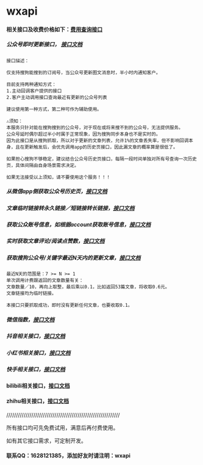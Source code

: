 # wxapi

#### 相关接口及收费价格如下：[费用查询接口](https://dev.tencent.com/u/iwoods/p/wxapi-doc/git/blob/master/pay.md)

##### 公众号即时更新接口， [接口文档](https://dev.tencent.com/u/iwoods/p/wxapi-doc/git/blob/master/api1.md)

```
接口描述：

仅支持搜狗能搜到的订阅号，当公众号更新图文消息时，半小时内通知客户。

目前支持两种通知方式：
1.主动回调客户提供的接口
2.客户主动调用接口查询最近有更新的公众号列表

建议使用第一种方式，第二种可作为辅助使用。

⚠️须知：
本服务只针对能在搜狗搜到的公众号，对于现在或将来搜不到的公众号，无法提供服务。
公众号延时偶尔超过半小时属于正常现象，因为搜狗同步本身也不是实时的。
因为此接口是从搜狗抓取，所以对于更新的文章列表，允许1%的文章丢失率，但不影响回调本身，且在更新触发后，会优先调用app的历史页接口，因此漏文章的概率算是很低了。

如果担心搜狗不够稳定，建议结合公众号历史页接口，每隔一段时间单独对所有号查询一次历史页，具体间隔由自身场景需求决定。

如果无法接受以上须知，请不要使用这个服务！！！
```

##### 从微信app侧获取公众号历史页，[接口文档](https://dev.tencent.com/u/iwoods/p/wxapi-doc/git/blob/master/api-profile.md)

##### 文章临时链接转永久链接／短链接转长链接，[接口文档](https://dev.tencent.com/u/iwoods/p/wxapi-doc/git/blob/master/api2.md)

##### 获取公众账号信息，如根据account获取账号信息，[接口文档](https://dev.tencent.com/u/iwoods/p/wxapi-doc/git/blob/master/api3.md)

##### 实时获取文章评论/阅读点赞数，[接口文档](https://dev.tencent.com/u/iwoods/p/wxapi-doc/git/blob/master/api4.md)

##### 获取搜狗公众号/关键字最近N天内的更新文章，[接口文档](https://dev.tencent.com/u/iwoods/p/wxapi-doc/git/blob/master/api5.md)
```
最近N天的范围是：7 >= N >= 1
单次调用计费跟返回的文章数量有关：
文章数量／10，再向上取整，最后乘以0.1，比如返回53篇文章，将收取0.6元。
文章链接均为临时链接。

本接口只要抓取成功，即时没有更新任何文章，也要收取0.1。
```

##### 微信指数，[接口文档](https://dev.tencent.com/u/iwoods/p/wxapi-doc/git/blob/master/wxindex.md)

##### 抖音相关接口，[接口文档](https://dev.tencent.com/u/iwoods/p/wxapi-doc/git/blob/master/douyin.md)

##### 小红书相关接口，[接口文档](https://dev.tencent.com/u/iwoods/p/wxapi-doc/git/blob/master/xiaohongshu.md)

##### 快手相关接口，[接口文档](https://dev.tencent.com/u/iwoods/p/wxapi-doc/git/blob/master/kuaishou.md)

#### bilibili相关接口，[接口文档](https://dev.tencent.com/u/iwoods/p/wxapi-doc/git/blob/master/bilibili.md)

#### zhihu相关接口，[接口文档](https://dev.tencent.com/u/iwoods/p/wxapi-doc/git/blob/master/zhihu.md)

///////////////////////////////////////////////////////////

所有接口均可先免费试用，满意后再付费使用。

如有其它接口需求，可定制开发。

#### 联系QQ：1628121385，添加好友时请注明：wxapi
